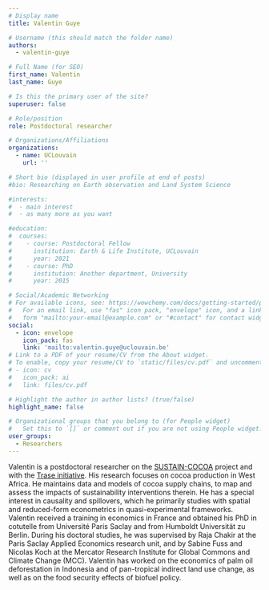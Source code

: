 ```yaml
---
# Display name
title: Valentin Guye

# Username (this should match the folder name)
authors:
  - valentin-guye

# Full Name (for SEO)
first_name: Valentin 
last_name: Guye

# Is this the primary user of the site?
superuser: false

# Role/position
role: Postdoctoral researcher

# Organizations/Affiliations
organizations:
  - name: UCLouvain
    url: ''

# Short bio (displayed in user profile at end of posts)
#bio: Researching on Earth observation and Land System Science

#interests:
#  - main interest
#  - as many more as you want

#education:
#  courses:
#    - course: Postdoctoral Fellow 
#      institution: Earth & Life Institute, UCLouvain
#      year: 2021
#    - course: PhD 
#      institution: Another department, University
#      year: 2015

# Social/Academic Networking
# For available icons, see: https://wowchemy.com/docs/getting-started/page-builder/#icons
#   For an email link, use "fas" icon pack, "envelope" icon, and a link in the
#   form "mailto:your-email@example.com" or "#contact" for contact widget.
social:
  - icon: envelope
    icon_pack: fas
    link: 'mailto:valentin.guye@uclouvain.be'
# Link to a PDF of your resume/CV from the About widget.
# To enable, copy your resume/CV to `static/files/cv.pdf` and uncomment the lines below.
# - icon: cv
#   icon_pack: ai
#   link: files/cv.pdf

# Highlight the author in author lists? (true/false)
highlight_name: false

# Organizational groups that you belong to (for People widget)
#   Set this to `[]` or comment out if you are not using People widget.
user_groups:
  - Researchers
---
```


Valentin is a postdoctoral researcher on the [SUSTAIN-COCOA](https://epl.ethz.ch/research/SUSTAIN-COCOA.html) project and with the [Trase initiative](https://www.trase.earth/). His research focuses on cocoa production in West Africa. He maintains data and models of cocoa supply chains, to map and assess the impacts of sustainability interventions therein. He has a special interest in causality and spillovers, which he primarily studies with spatial and reduced-form econometrics in quasi-experimental frameworks.
Valentin received a training in economics in France and obtained his PhD in cotutelle from Université Paris Saclay and from Humboldt Universität zu Berlin. During his doctoral studies, he was supervised by Raja Chakir at the Paris Saclay Applied Economics research unit, and by Sabine Fuss and Nicolas Koch at the Mercator Research Institute for Global Commons and Climate Change (MCC). Valentin has worked on the economics of palm oil deforestation in Indonesia and of pan-tropical indirect land use change, as well as on the food security effects of biofuel policy.